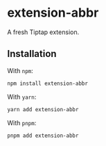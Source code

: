 # extension-abbr

A fresh Tiptap extension.

## Installation

With `npm`:

```bash
npm install extension-abbr
```

With `yarn`:

```bash
yarn add extension-abbr
```

With `pnpm`:

```bash
pnpm add extension-abbr
```
